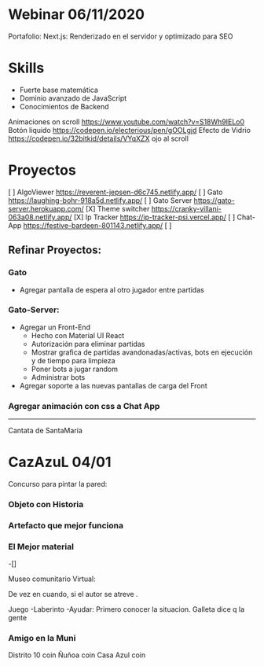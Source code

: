 # Webinar 06/11/2020

Portafolio:
  Next.js: Renderizado en el servidor y optimizado para SEO

# Skills
- Fuerte base matemática
- Dominio avanzado de JavaScript
- Conocimientos de Backend


Animaciones on scroll https://www.youtube.com/watch?v=S18Wh9IELo0
Botón liquido https://codepen.io/electerious/pen/gOOLgjd
Efecto de Vidrio https://codepen.io/32bitkid/details/VYqXZX ojo al scroll

# Proyectos
[ ] AlgoViewer https://reverent-jepsen-d6c745.netlify.app/
[ ] Gato https://laughing-bohr-918a5d.netlify.app/
[ ] Gato Server https://gato-server.herokuapp.com/ 
[X] Theme switcher https://cranky-villani-063a08.netlify.app/
[X] Ip Tracker https://ip-tracker-psi.vercel.app/
[ ] Chat-App https://festive-bardeen-801143.netlify.app/
[ ] 
## Refinar Proyectos:
### Gato
- Agregar pantalla de espera al otro jugador entre partidas
### Gato-Server:
- Agregar un Front-End
  - Hecho con Material UI React
  - Autorización para eliminar partidas
  - Mostrar grafica de partidas avandonadas/activas, 
    bots en ejecución y de tiempo para limpieza
  - Poner bots a jugar random
  - Administrar bots
- Agregar soporte a las nuevas pantallas de carga del Front 
### Agregar animación con css a Chat App

----------------------------------------------------------------
Cantata de SantaMaría
# CazAzuL 04/01

Concurso para pintar la pared: 
### Objeto con Historia
### Artefacto que mejor funciona
### El Mejor material

-[] 

Museo comunitario Virtual:

  De vez en cuando, si el autor se atreve .

  Juego
  -Laberinto
  -Ayudar:
  Primero conocer la situacion. Galleta dice q la gente 


### Amigo en la Muni

Distrito 10 coin
Ñuñoa coin
Casa Azul coin
